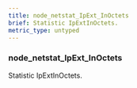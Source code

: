 ```yaml
---
title: node_netstat_IpExt_InOctets
brief: Statistic IpExtInOctets.
metric_type: untyped
---
```

### node_netstat_IpExt_InOctets

Statistic IpExtInOctets.